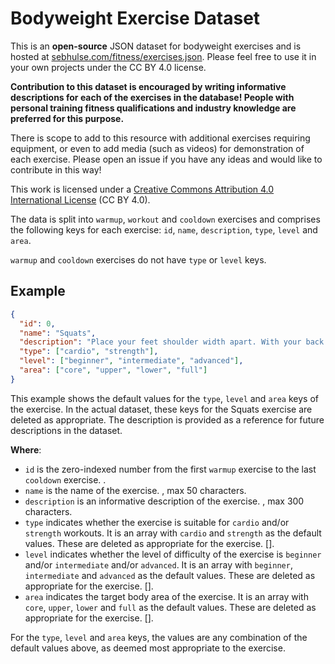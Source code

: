 # Bodyweight Exercise Dataset

This is an **open-source** JSON dataset for bodyweight exercises and is hosted at [sebhulse.com/fitness/exercises.json](https://sebhulse.com/fitness/exercises.json). Please feel free to use it in your own projects under the CC BY 4.0 license.

**Contribution to this dataset is encouraged by writing informative descriptions for each of the exercises in the database! People with personal training fitness qualifications and industry knowledge are preferred for this purpose.**

There is scope to add to this resource with additional exercises requiring equipment, or even to add media (such as videos) for demonstration of each exercise. Please open an issue if you have any ideas and would like to contribute in this way!

This work is licensed under a [Creative Commons Attribution 4.0 International License](https://creativecommons.org/licenses/by/4.0/) (CC BY 4.0).

The data is split into `warmup`, `workout` and `cooldown` exercises and comprises the following keys for each exercise: `id`, `name`, `description`, `type`, `level` and `area`.

`warmup` and `cooldown` exercises do not have `type` or `level` keys.

## Example

```json
{
  "id": 0,
  "name": "Squats",
  "description": "Place your feet shoulder width apart. With your back straight, squat down and when your quads are parallel with the floor, drive up through your heels to the starting point.",
  "type": ["cardio", "strength"],
  "level": ["beginner", "intermediate", "advanced"],
  "area": ["core", "upper", "lower", "full"]
}
```

This example shows the default values for the `type`, `level` and `area` keys of the exercise. In the actual dataset, these keys for the Squats exercise are deleted as appropriate. The description is provided as a reference for future descriptions in the dataset.

**Where**:

- `id` is the zero-indexed number from the first `warmup` exercise to the last `cooldown` exercise. <integer>.
- `name` is the name of the exercise. <string>, max 50 characters.
- `description` is an informative description of the exercise. <string>, max 300 characters.
- `type` indicates whether the exercise is suitable for `cardio` and/or `strength` workouts. It is an array with `cardio` and `strength` as the default values. These are deleted as appropriate for the exercise. [<string>].
- `level` indicates whether the level of difficulty of the exercise is `beginner` and/or `intermediate` and/or `advanced`. It is an array with `beginner`, `intermediate` and `advanced` as the default values. These are deleted as appropriate for the exercise. [<string>].
- `area` indicates the target body area of the exercise. It is an array with `core`, `upper`, `lower` and `full` as the default values. These are deleted as appropriate for the exercise. [<string>].

For the `type`, `level` and `area` keys, the values are any combination of the default values above, as deemed most appropriate to the exercise.
